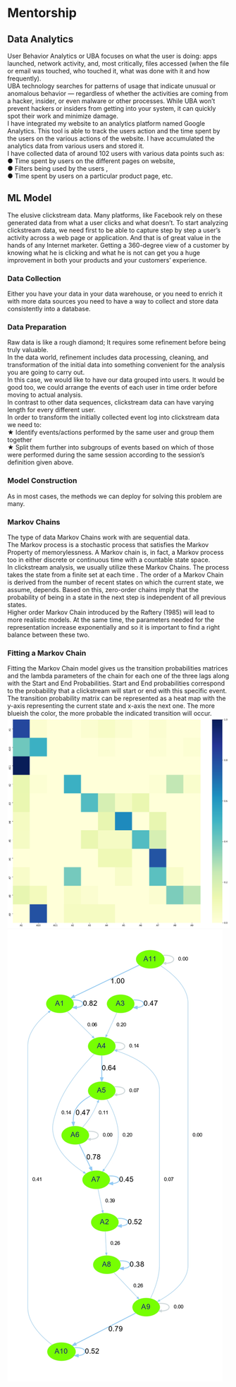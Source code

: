 # Mentorship
## Data Analytics
User Behavior Analytics or UBA focuses on what the user is doing: apps
launched, network activity, and, most critically, files accessed (when the file or
email was touched, who touched it, what was done with it and how frequently). <br>
UBA technology searches for patterns of usage that indicate unusual or
anomalous behavior — regardless of whether the activities are coming from a
hacker, insider, or even malware or other processes. While UBA won’t prevent
hackers or insiders from getting into your system, it can quickly spot their work
and minimize damage.<br>
I have integrated my website to an analytics platform named Google Analytics.
This tool is able to track the users action and the time spent by the users on the
various actions of the website. I have accumulated the analytics data from
various users and stored it.<br>
I have collected data of around 102 users with various data points such as: <br>
● Time spent by users on the different pages on website,<br>
● Filters being used by the users , <br>
● Time spent by users on a particular product page, etc.

## ML Model
The elusive clickstream data. Many platforms, like Facebook rely on these
generated data from what a user clicks and what doesn’t. To start analyzing
clickstream data, we need first to be able to capture step by step a user’s activity
across a web page or application. And that is of great value in the hands of any
Internet marketer. Getting a 360-degree view of a customer by knowing what he
is clicking and what he is not can get you a huge improvement in both your
products and your customers’ experience.
<br>
### Data Collection
Either you have your data in your data warehouse, or you need to enrich it with
more data sources you need to have a way to collect and store data consistently
into a database. <br>
### Data Preparation
Raw data is like a rough diamond; It requires some refinement before being truly
valuable. <br>
In the data world, refinement includes data processing, cleaning, and
transformation of the initial data into something convenient for the analysis you
are going to carry out. <br>
In this case, we would like to have our data grouped into users. It would be
good too, we could arrange the events of each user in time order before moving
to actual analysis. <br>
In contrast to other data sequences, clickstream data can have varying
length for every different user. <br>
In order to transform the initially collected event log into clickstream data
we need to: <br>
★ Identify events/actions performed by the same user and group them
together <br>
★ Split them further into subgroups of events based on which of those were
performed during the same session according to the session’s definition
given above. <br>

### Model Construction
As in most cases, the methods we can deploy for solving this problem are many. <br>
### Markov Chains
The type of data Markov Chains work with are sequential data. <br>
The Markov process is a stochastic process that satisfies the Markov
Property of memorylessness. A Markov chain is, in fact, a Markov process too in
either discrete or continuous time with a countable state space.<br>
In clickstream analysis, we usually utilize these Markov Chains. The
process takes the state from a finite set at each time . The order of a Markov
Chain is derived from the number of recent states on which the current state, we
assume, depends. Based on this, zero-order chains imply that the probability of
being in a state in the next step is independent of all previous states.<br>
Higher order Markov Chain introduced by the Raftery (1985) will lead to
more realistic models. At the same time, the parameters needed for the
representation increase exponentially and so it is important to find a right balance
between these two. <br>
### Fitting a Markov Chain
Fitting the Markov Chain model gives us the transition probabilities matrices and
the lambda parameters of the chain for each one of the three lags along with the
Start and End Probabilities.
Start and End probabilities correspond to the probability that a clickstream will
start or end with this specific event.
The transition probability matrix can be represented as a heat map with the
y-axis representing the current state and x-axis the next one. The more blueish
the color, the more probable the indicated transition will occur.
<br>
![Heat Map!](https://github.com/HeeteshSimon/Mentorship/blob/master/Heat-Map.png)
![Graph!](https://github.com/HeeteshSimon/Mentorship/blob/master/round-table.gv_page-0001.jpg)
